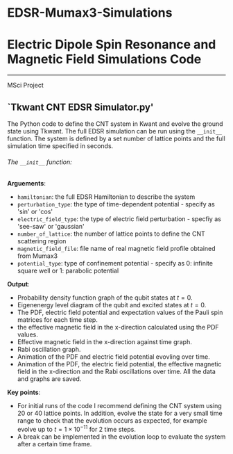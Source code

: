 # EDSR-Mumax3-Simulations
# Electric Dipole Spin Resonance and Magnetic Field Simulations Code
--------
MSci Project



## `Tkwant CNT EDSR Simulator.py'
The Python code to define the CNT system in Kwant and evolve the ground state using Tkwant. The full EDSR simulation can be run using the `__init__` function. The system is defined by a set number of lattice points and the full simulation time specified in seconds. 

###### The `__init__` function:

**Arguements**:
* `hamiltonian`: the full EDSR Hamiltonian to describe the system
* `perturbation_type`: the type of time-dependent potential - specify as 'sin' or 'cos'
* `electric_field_type`: the type of electric field perturbation - specfiy as 'see-saw' or 'gaussian'
* `number_of_lattice`: the number of lattice points to define the CNT scattering region
* `magnetic_field_file`: file name of real magnetic field profile obtained from Mumax3
* `potential_type`: type of confinement potential - specify as 0: infinite square well or 1: parabolic potential

**Output**:
* Probability density function graph of the qubit states at $t = 0$.
* Eigenenergy level diagram of the qubit and excited states at $t = 0$.
* The PDF, electric field potential and expectation values of the Pauli spin matrices for each time step.
* the effective magnetic field in the x-direction calculated using the PDF values.
* Effective magnetic field in the x-direction against time graph.
* Rabi oscillation graph. 
* Animation of the PDF and electric field potential evovling over time.
* Animation of the PDF, the electric field potential, the effective magnetic field in the x-direction and the Rabi oscillations over time.
All the data and graphs are saved. 

**Key points**:
* For initial runs of the code I recommend defining the CNT system using 20 or 40 lattice points. In addition, evolve the state for a very small time range to check that the evolution occurs as expected, for example evolve up to $t = 1 \times 10^{-11}$ for 2 time steps. 
* A break can be implemented in the evolution loop to evaluate the system after a certain time frame.

